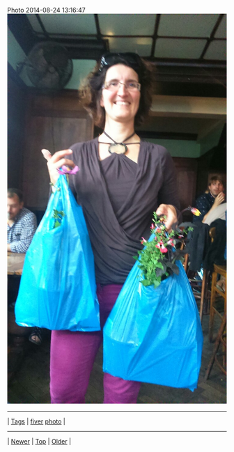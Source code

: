 <!--
title: Photo 2014-08-24 13
date: 2020-06-28T15:02:25.118Z
tags: fiver, photo
-->












Photo 2014-08-24 13:16:47
![](95636247487-0.jpg)

<!--BOTTOM-POST-NAVIGATION-->
---

| [Tags](tags.md) | [fiver](tag-fiver.md) [photo](tag-photo.md) |

---

| [Newer](95632345917.md) | [Top](index.md) | [Older](95636419257.md) |